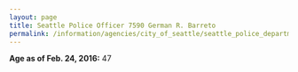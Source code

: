 ```yaml
---
layout: page
title: Seattle Police Officer 7590 German R. Barreto
permalink: /information/agencies/city_of_seattle/seattle_police_department/copbook/7590/
---
```


**Age as of Feb. 24, 2016:** 47
